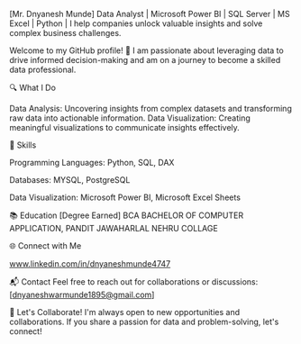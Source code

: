 [Mr. Dnyanesh Munde]
Data Analyst | Microsoft Power BI | SQL Server | MS Excel | Python | I help companies unlock valuable insights and solve complex business challenges.

Welcome to my GitHub profile! 👋 I am passionate about leveraging data to drive informed decision-making and am on a journey to become a skilled data professional.

🔍 What I Do

Data Analysis: Uncovering insights from complex datasets and transforming raw data into actionable information.
Data Visualization: Creating meaningful visualizations to communicate insights effectively.

🌱 Skills

Programming Languages: Python, SQL, DAX

Databases: MYSQL, PostgreSQL

Data Visualization: Microsoft Power BI, Microsoft Excel Sheets

📚 Education
[Degree Earned] BCA BACHELOR OF COMPUTER APPLICATION, PANDIT JAWAHARLAL NEHRU COLLAGE

🌐 Connect with Me

www.linkedin.com/in/dnyaneshmunde4747

📬 Contact
Feel free to reach out for collaborations or discussions: [dnyaneshwarmunde1895@gmail.com]

🙌 Let's Collaborate!
I'm always open to new opportunities and collaborations. If you share a passion for data and problem-solving, let's connect!
